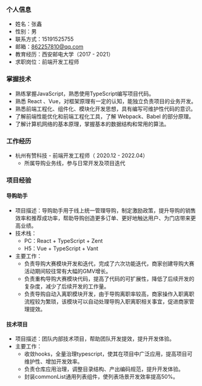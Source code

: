 ### 个人信息

* 姓名：张鑫
* 性别：男 
* 联系⽅式：15191525755
* 邮箱：862257810@qq.com
* 教育经历：西安邮电大学（2017 - 2021）
* 求职岗位：前端开发⼯程师 

### 掌握技术

* 熟练掌握JavaScript，熟悉使用TypeScript编写项目代码。
* 熟悉 React 、Vue，对框架原理有一定的认知，能独⽴负责项⽬的业务开发。 
* 熟悉前端⼯程化、组件化、模块化开发思想，具有编写可维护性代码的意识。
* 了解前端性能优化和前端⼯程化⼯具，了解 Webpack、Babel 的部分原理。 
* 了解计算机⽹络的基本原理，掌握基本的数据结构和常用的算法。

### ⼯作经历

  * 杭州有赞科技 - 前端开发工程师（ 2020.12 - 2022.04）
      * 所属导购业务线，参与日常开发及项目迭代	 

### 项⽬经验 

#### 导购助手

* 项目描述：导购助手用于线上统一管理导购，制定激励政策，提升导购的销售效率和推荐成功率，帮助导购创造更多订单、更好地触达用户、为门店带来更高业绩。
* 技术栈：
  * PC：React + TypeScript + Zent 
  * H5：Vue + TypeScript + Vant
* 主要⼯作： 
  * 负责导购大赛模块开发和迭代，完成了六次功能迭代，商家创建导购大赛活动期间较往常有大幅的GMV增长。
  * 负责重构导购大赛模块代码，提高了代码的可扩展性，降低了后续开发的复杂度，减少了后续开发的工作量。
  * 负责导购自动入离职模块开发，由于导购离职率较高，商家操作入职离职流程较为繁琐，该模块可以自动处理导购入职离职相关事宜，促进商家管理提效。

#### 技术项目

  * 项⽬描述：团队内部技术项目，帮助团队开发提效，提升开发体验。
  * 主要⼯作：
      * 收敛hooks，全量治理typescript，使其在项目中广泛应用，提高项目可维护性、增加开发效率。
      * 负责仓库应用治理，调整目录结构、产出编码规范，提升开发体验。
      * 封装commonList通用列表组件，使列表场景开发效率提高50%。





​    

